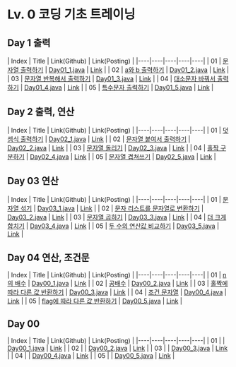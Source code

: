 # Lv. 0 코딩 기초 트레이닝

## Day 1 출력

| Index | Title | Link(Github) | Link(Posting) |
|----|----|----|----|----|
| 01 | [문자열 출력하기](https://school.programmers.co.kr/learn/courses/30/lessons/181952) | [Day01_1.java](https://github.com/2384320/Programmers-Algorithm/tree/main/Lv.0/%EC%BD%94%EB%94%A9%20%EA%B8%B0%EC%B4%88%20%ED%8A%B8%EB%A0%88%EC%9D%B4%EB%8B%9D/Day01/Day01_1.java) | [Link](https://swift-badge-161.notion.site/Lv-0-Day01-01-85997b703de54bfaafd4871c7f0da4c3) |
| 02 | [a와 b 출력하기](https://school.programmers.co.kr/learn/courses/30/lessons/181951) | [Day01_2.java](https://github.com/2384320/Programmers-Algorithm/tree/main/Lv.0/%EC%BD%94%EB%94%A9%20%EA%B8%B0%EC%B4%88%20%ED%8A%B8%EB%A0%88%EC%9D%B4%EB%8B%9D/Day01/Day01_2.java) | [Link](https://swift-badge-161.notion.site/Lv-0-Day01-02-a-b-dfc8b09377e9429986c30d0bd43e08fc) |
| 03 | [문자열 반복해서 출력하기](https://school.programmers.co.kr/learn/courses/30/lessons/181950) | [Day01_3.java](https://github.com/2384320/Programmers-Algorithm/tree/main/Lv.0/%EC%BD%94%EB%94%A9%20%EA%B8%B0%EC%B4%88%20%ED%8A%B8%EB%A0%88%EC%9D%B4%EB%8B%9D/Day01/Day01_3.java) | [Link](https://swift-badge-161.notion.site/Lv-0-Day01-03-4120ddc6850f41259d1da3f1e72f9855) |
| 04 | [대소문자 바꿔서 출력하기](https://school.programmers.co.kr/learn/courses/30/lessons/181949) | [Day01_4.java](https://github.com/2384320/Programmers-Algorithm/tree/main/Lv.0/%EC%BD%94%EB%94%A9%20%EA%B8%B0%EC%B4%88%20%ED%8A%B8%EB%A0%88%EC%9D%B4%EB%8B%9D/Day01/Day01_4.java) | [Link](https://swift-badge-161.notion.site/Lv-0-Day01-04-44a2621b594440eb8fd469a47c5573a5) |
| 05 | [특수문자 출력하기](https://school.programmers.co.kr/learn/courses/30/lessons/181948) | [Day01_5.java](https://github.com/2384320/Programmers-Algorithm/tree/main/Lv.0/%EC%BD%94%EB%94%A9%20%EA%B8%B0%EC%B4%88%20%ED%8A%B8%EB%A0%88%EC%9D%B4%EB%8B%9D/Day01/Day01_5.java) | [Link](https://swift-badge-161.notion.site/Lv-0-Day01-05-acb67275db764797b824caa2d9651722) |

## Day 2 출력, 연산

| Index | Title | Link(Github) | Link(Posting) |
|----|----|----|----|----|
| 01 | [덧셈식 출력하기](https://school.programmers.co.kr/learn/courses/30/lessons/181947) | [Day02_1.java](https://github.com/2384320/Programmers-Algorithm/tree/main/Lv.0/%EC%BD%94%EB%94%A9%20%EA%B8%B0%EC%B4%88%20%ED%8A%B8%EB%A0%88%EC%9D%B4%EB%8B%9D/Day02/Day02_1.java) | [Link](https://swift-badge-161.notion.site/Lv-0-Day02-01-2db2eaf3fa224bbf967329a654c84397) |
| 02 | [문자열 붙여서 출력하기](https://school.programmers.co.kr/learn/courses/30/lessons/181946) | [Day02_2.java](https://github.com/2384320/Programmers-Algorithm/tree/main/Lv.0/%EC%BD%94%EB%94%A9%20%EA%B8%B0%EC%B4%88%20%ED%8A%B8%EB%A0%88%EC%9D%B4%EB%8B%9D/Day02/Day02_2.java) | [Link](https://swift-badge-161.notion.site/Lv-0-Day02-02-d4da8ff684954bf98ca5d66f0d97db1e) |
| 03 | [문자열 돌리기](https://school.programmers.co.kr/learn/courses/30/lessons/181945) | [Day02_3.java](https://github.com/2384320/Programmers-Algorithm/tree/main/Lv.0/%EC%BD%94%EB%94%A9%20%EA%B8%B0%EC%B4%88%20%ED%8A%B8%EB%A0%88%EC%9D%B4%EB%8B%9D/Day02/Day02_3.java) | [Link](https://swift-badge-161.notion.site/Lv-0-Day02-03-a4bd716e51624f3b8a246f64bff0343a) |
| 04 | [홀짝 구분하기](https://school.programmers.co.kr/learn/courses/30/lessons/181944) | [Day02_4.java](https://github.com/2384320/Programmers-Algorithm/tree/main/Lv.0/%EC%BD%94%EB%94%A9%20%EA%B8%B0%EC%B4%88%20%ED%8A%B8%EB%A0%88%EC%9D%B4%EB%8B%9D/Day02/Day02_4.java) | [Link](https://swift-badge-161.notion.site/Lv-0-Day02-04-1ae37f14ea554196ae10aab95b73f324) |
| 05 | [문자열 겹쳐쓰기](https://school.programmers.co.kr/learn/courses/30/lessons/181943) | [Day02_5.java](https://github.com/2384320/Programmers-Algorithm/tree/main/Lv.0/%EC%BD%94%EB%94%A9%20%EA%B8%B0%EC%B4%88%20%ED%8A%B8%EB%A0%88%EC%9D%B4%EB%8B%9D/Day02/Day02_5.java) | [Link](https://swift-badge-161.notion.site/Lv-0-Day02-05-ed56fe7a1eea4108922c2fbf7fd4aa59) |

## Day 03 연산

| Index | Title | Link(Github) | Link(Posting) |
|----|----|----|----|----|
| 01 | [문자열 섞기](https://school.programmers.co.kr/learn/courses/30/lessons/181942) | [Day03_1.java](https://github.com/2384320/Programmers-Algorithm/tree/main/Lv.0/%EC%BD%94%EB%94%A9%20%EA%B8%B0%EC%B4%88%20%ED%8A%B8%EB%A0%88%EC%9D%B4%EB%8B%9D/Day03/Day03_1.java) | [Link](https://swift-badge-161.notion.site/Lv-0-Day03-01-04d3c975f4fa4d598a333e164c91aa9d) |
| 02 | [문자 리스트를 문자열로 변환하기](https://school.programmers.co.kr/learn/courses/30/lessons/181941) | [Day03_2.java](https://github.com/2384320/Programmers-Algorithm/tree/main/Lv.0/%EC%BD%94%EB%94%A9%20%EA%B8%B0%EC%B4%88%20%ED%8A%B8%EB%A0%88%EC%9D%B4%EB%8B%9D/Day03/Day03_2.java) | [Link](https://swift-badge-161.notion.site/Lv-0-Day03-02-2a787e7b338a435aa43123163a885ea3) |
| 03 | [문자열 곱하기](https://school.programmers.co.kr/learn/courses/30/lessons/181940) | [Day03_3.java](https://github.com/2384320/Programmers-Algorithm/tree/main/Lv.0/%EC%BD%94%EB%94%A9%20%EA%B8%B0%EC%B4%88%20%ED%8A%B8%EB%A0%88%EC%9D%B4%EB%8B%9D/Day03/Day03_3.java) | [Link](https://swift-badge-161.notion.site/Lv-0-Day03-03-e4cfd9c485504109af285a25f1696fd3) |
| 04 | [더 크게 합치기](https://school.programmers.co.kr/learn/courses/30/lessons/181939) | [Day03_4.java](https://github.com/2384320/Programmers-Algorithm/tree/main/Lv.0/%EC%BD%94%EB%94%A9%20%EA%B8%B0%EC%B4%88%20%ED%8A%B8%EB%A0%88%EC%9D%B4%EB%8B%9D/Day03/Day03_4.java) | [Link](https://swift-badge-161.notion.site/Lv-0-Day03-04-11dce1620a1243c28f5c9f5b06b9537f) |
| 05 | [두 수의 연산값 비교하기](https://school.programmers.co.kr/learn/courses/30/lessons/181938) | [Day03_5.java](https://github.com/2384320/Programmers-Algorithm/tree/main/Lv.0/%EC%BD%94%EB%94%A9%20%EA%B8%B0%EC%B4%88%20%ED%8A%B8%EB%A0%88%EC%9D%B4%EB%8B%9D/Day03/Day03_5.java) | [Link](https://swift-badge-161.notion.site/Lv-0-Day03-05-d5459e7e43a443c8b88def6c5605ba78) |

## Day 04 연산, 조건문

| Index | Title | Link(Github) | Link(Posting) |
|----|----|----|----|----|
| 01 | [n의 배수]() | [Day00_1.java](https://github.com/2384320/Programmers-Algorithm/tree/main/Lv.0/%EC%BD%94%EB%94%A9%20%EA%B8%B0%EC%B4%88%20%ED%8A%B8%EB%A0%88%EC%9D%B4%EB%8B%9D/Day00/Day00_1.java) | [Link]() |
| 02 | [공배수]() | [Day00_2.java](https://github.com/2384320/Programmers-Algorithm/tree/main/Lv.0/%EC%BD%94%EB%94%A9%20%EA%B8%B0%EC%B4%88%20%ED%8A%B8%EB%A0%88%EC%9D%B4%EB%8B%9D/Day00/Day00_2.java) | [Link]() |
| 03 | [홀짝에 따라 다른 값 반환하기]() | [Day00_3.java](https://github.com/2384320/Programmers-Algorithm/tree/main/Lv.0/%EC%BD%94%EB%94%A9%20%EA%B8%B0%EC%B4%88%20%ED%8A%B8%EB%A0%88%EC%9D%B4%EB%8B%9D/Day00/Day00_3.java) | [Link]() |
| 04 | [조건 문자열]() | [Day00_4.java](https://github.com/2384320/Programmers-Algorithm/tree/main/Lv.0/%EC%BD%94%EB%94%A9%20%EA%B8%B0%EC%B4%88%20%ED%8A%B8%EB%A0%88%EC%9D%B4%EB%8B%9D/Day00/Day00_4.java) | [Link]() |
| 05 | [flag에 따라 다른 값 반환하기]() | [Day00_5.java](https://github.com/2384320/Programmers-Algorithm/tree/main/Lv.0/%EC%BD%94%EB%94%A9%20%EA%B8%B0%EC%B4%88%20%ED%8A%B8%EB%A0%88%EC%9D%B4%EB%8B%9D/Day00/Day00_5.java) | [Link]() |

## Day 00

| Index | Title | Link(Github) | Link(Posting) |
|----|----|----|----|----|
| 01 | []() | [Day00_1.java](https://github.com/2384320/Programmers-Algorithm/tree/main/Lv.0/%EC%BD%94%EB%94%A9%20%EA%B8%B0%EC%B4%88%20%ED%8A%B8%EB%A0%88%EC%9D%B4%EB%8B%9D/Day00/Day00_1.java) | [Link]() |
| 02 | []() | [Day00_2.java](https://github.com/2384320/Programmers-Algorithm/tree/main/Lv.0/%EC%BD%94%EB%94%A9%20%EA%B8%B0%EC%B4%88%20%ED%8A%B8%EB%A0%88%EC%9D%B4%EB%8B%9D/Day00/Day00_2.java) | [Link]() |
| 03 | []() | [Day00_3.java](https://github.com/2384320/Programmers-Algorithm/tree/main/Lv.0/%EC%BD%94%EB%94%A9%20%EA%B8%B0%EC%B4%88%20%ED%8A%B8%EB%A0%88%EC%9D%B4%EB%8B%9D/Day00/Day00_3.java) | [Link]() |
| 04 | []() | [Day00_4.java](https://github.com/2384320/Programmers-Algorithm/tree/main/Lv.0/%EC%BD%94%EB%94%A9%20%EA%B8%B0%EC%B4%88%20%ED%8A%B8%EB%A0%88%EC%9D%B4%EB%8B%9D/Day00/Day00_4.java) | [Link]() |
| 05 | []() | [Day00_5.java](https://github.com/2384320/Programmers-Algorithm/tree/main/Lv.0/%EC%BD%94%EB%94%A9%20%EA%B8%B0%EC%B4%88%20%ED%8A%B8%EB%A0%88%EC%9D%B4%EB%8B%9D/Day00/Day00_5.java) | [Link]() |